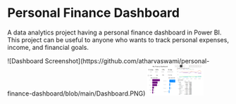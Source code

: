 # Personal Finance Dashboard

A data analytics project having a personal finance dashboard in Power BI. This project can be useful to anyone who wants to track personal expenses, income, and financial goals.
<html>
  <body>
    ![Dashboard Screenshot](https://github.com/atharvaswami/personal-finance-dashboard/blob/main/Dashboard.PNG)
    <img src="./Dashboard.png" width="128"/>
    <body>
</html>

